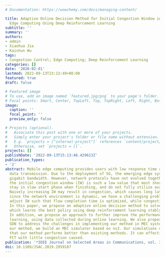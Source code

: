 ```yaml
---
# Documentation: https://wowchemy.com/docs/managing-content/

title: Adaptive Online Decision Method for Initial Congestion Window in 5G Mobile
  Edge Computing Using Deep Reinforcement Learning
subtitle: ''
summary: ''
authors:
- admin
- Xiaohua Jia
- Kaishun Wu
tags:
- Congestion Control; Edge Computing; Deep Reinforcement Learning
categories: []
date: '2020-02-01'
lastmod: 2022-09-13T23:13:49+08:00
featured: true
draft: false

# Featured image
# To use, add an image named `featured.jpg/png` to your page's folder.
# Focal points: Smart, Center, TopLeft, Top, TopRight, Left, Right, BottomLeft, Bottom, BottomRight.
image:
  caption: ''
  focal_point: ''
  preview_only: false

# Projects (optional).
#   Associate this post with one or more of your projects.
#   Simply enter your project's folder or file name without extension.
#   E.g. `projects = ["internal-project"]` references `content/project/deep-learning/index.md`.
#   Otherwise, set `projects = []`.
projects: []
publishDate: '2022-09-13T15:13:48.429613Z'
publication_types:
- '2'
abstract: Mobile edge computing provides users with low response time and avoids unnecessary
  data transmission. Due to the deployment of 5G, the emerging edge systems can provide
  gigabit bandwidth. However, network protocols have not evolved together. In TCP,
  the initial congestion window (IW) is such a low value that most short flows still
  stay in slow start phase when finishing, and do not fully utilize available bandwidth.
  Naively increasing IW may result in congestion, which causes long latency. Moreover,
  since the network environment is dynamic, we have a challenging problem-how to adaptively
  adjust IW such that flow completion time is optimized, while congestion is minimized.
  In this paper, we propose an adaptive online decision method to solve the problem,
  which learns the best policy using deep reinforcement learning stably and fast.
  In addition, we propose an approach to further improve the performance by supervised
  learning, using data collected during online learning. We also propose to adopt
  SDN to address the challenges in implementing our method in MEC systems. To evaluate
  our method, we build an MEC simulator based on ns3. Our simulations demonstrate
  that our method performs better than existing methods. It can effectively reduce
  FCT with little congestion caused.
publication: '*IEEE Journal on Selected Areas in Communications, vol. 38, no. 2, pp. 389-403,* (中科院大类一区, CCF A类期刊)'
doi: 10.1109/JSAC.2019.2959187
---
```

